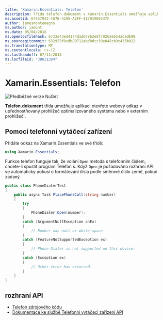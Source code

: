 ```yaml
---
title: 'Xamarin.Essentials: Telefon'
description: Třída telefon.dokument v Xamarin.Essentials umožňuje aplikaci otevřete webový odkaz v upřednostňovaný prohlížeč optimalizovaného systému nebo v externím prohlížeči.
ms.assetid: E7457942-4D7B-4195-A2FF-417919B9537F
author: jamesmontemagno
ms.author: jamont
ms.date: 05/04/2018
ms.openlocfilehash: 6733e43ed4174d1dd78b2e8f70268eb54adadb98
ms.sourcegitcommit: 632955f8cdb80712abd8dcc30e046cb9c435b922
ms.translationtype: MT
ms.contentlocale: cs-CZ
ms.lasthandoff: 07/11/2018
ms.locfileid: "38831394"
---
```

# <a name="xamarinessentials-phone-dialer"></a>Xamarin.Essentials: Telefon

![Předběžné verze NuGet](~/media/shared/pre-release.png)

**Telefon.dokument** třída umožňuje aplikaci otevřete webový odkaz v upřednostňovaný prohlížeč optimalizovaného systému nebo v externím prohlížeči.

## <a name="using-phone-dialer"></a>Pomocí telefonní vytáčecí zařízení

Přidáte odkaz na Xamarin.Essentials ve své třídě:

```csharp
using Xamarin.Essentials;
```

Funkce telefon funguje tak, že volání `Open` metoda s telefonním číslem, chcete-li spustit program Telefon s. Když `Open` je požadováno rozhraní API se automaticky pokusí o formátování čísla podle směrové číslo země, pokud zadaný.

```csharp
public class PhoneDialerTest
{
    public async Task PlacePhoneCall(string number)
    {
        try
        {
            PhoneDialer.Open(number);
        }
        catch (ArgumentNullException anEx)
        {
            // Number was null or white space
        }
        catch (FeatureNotSupportedException ex)
        {
            // Phone Dialer is not supported on this device.
        }
        catch (Exception ex)
        {
            // Other error has occurred.
        }
    }
}
```

## <a name="api"></a>rozhraní API

- [Telefon zdrojového kódu](https://github.com/xamarin/Essentials/tree/master/Xamarin.Essentials/PhoneDialer)
- [Dokumentace ke službě Telefonní vytáčecí zařízení API](xref:Xamarin.Essentials.PhoneDialer)
